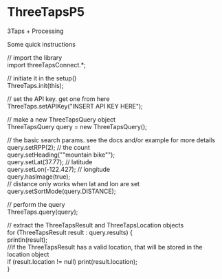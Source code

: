 ThreeTapsP5
===========

3Taps + Processing




Some quick instructions

// import the library<br>
import threeTapsConnect.*; 

// initiate it in the setup() <br>
ThreeTaps.init(this); 

// set the API key. get one from here <br>
ThreeTaps.setAPIKey("INSERT API KEY HERE"); 

// make a new ThreeTapsQuery object <br>
ThreeTapsQuery query = new ThreeTapsQuery(); 

// the basic search params. see the docs and/or example for more details <br>
query.setRPP(2); // the count <br>
query.setHeading("\"mountain bike\""); <br>
query.setLat(37.77); // latitude <br>
query.setLon(-122.427); // longitude <br>
query.hasImage(true); <br>
// distance only works when lat and lon are set query.setSortMode(query.DISTANCE); 

// perform the query <br>
ThreeTaps.query(query); 

// extract the ThreeTapsResult and ThreeTapsLocation objects <br>
for (ThreeTapsResult result : query.results) {<br>
  println(result);<br>
//if the ThreeTapsResult has a valid location, that will be stored in the location object<br>
  if (result.location != null) print(result.location); <br>
} 
